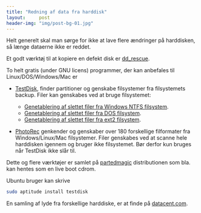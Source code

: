 ```yaml
---
title: "Redning af data fra harddisk"
layout:     post
header-img: "img/post-bg-01.jpg"
---
```

Helt generelt skal man sørge for ikke at lave flere ændringer på harddisken, så længe dataerne ikke er reddet.

Et godt værktøj til at kopiere en defekt disk er [dd_rescue](http://www.garloff.de/kurt/linux/ddrescue/). 

To helt gratis (under GNU licens) programmer, der kan anbefales til Linux/DOS/Windows/Mac er

 * [TestDisk](http://www.cgsecurity.org/wiki/TestDisk), finder partitioner og genskabe filsystemer fra filsystemets backup. Filer kan genskabes ved at bruge filsystemet:

   * [Genetablering af slettet filer fra Windows NTFS filsystem](http://www.cgsecurity.org/wiki/TestDisk:_undelete_file_for_NTFS).
   * [Genetablering af slettet filer fra DOS filsystem](http://www.cgsecurity.org/wiki/TestDisk:_undelete_file_for_FAT).
   * [Genetablering af slettet filer fra ext2 filsystem](http://www.cgsecurity.org/wiki/TestDisk:_undelete_file_for_ext2).

 * [PhotoRec](http://www.cgsecurity.org/wiki/PhotoRec) genkender og genskaber over 180 forskellige filformater fra Windows/Linux/Mac filsystemer. Filer genskabes ved at scanne hele harddisken igennem og bruger ikke filsystemet. Bør derfor kun bruges når TestDisk ikke slår til.

Dette og flere værktøjer er samlet på [partedmagic](http://partedmagic.com/) distributionen som bla. kan hentes som en live boot cdrom.

Ubuntu bruger kan skrive
```bash
sudo aptitude install testdisk
```

En samling af lyde fra forskellige harddiske, er at finde på [datacent.com](http://datacent.com/hard_drive_sounds.php).
